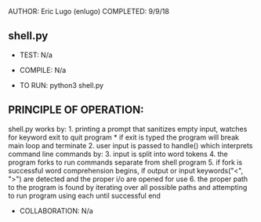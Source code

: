AUTHOR: Eric Lugo (enlugo)
COMPLETED: 9/9/18

## shell.py
* TEST: N/a

* COMPILE: N/a

* TO RUN: python3 shell.py

## PRINCIPLE OF OPERATION:
shell.py works by:
	1. printing a prompt that sanitizes empty input, watches for keyword exit to quit program
	* if exit is typed the program will break main loop and terminate
	2. user input is passed to handle() which interprets command line commands by:
	3. input is split into word tokens
	4. the program forks to run commands separate from shell program
	5. if fork is successful word comprehension begins, if output or input keywords("<", ">") are detected and the proper i/o are opened for use
	6. the proper path to the program is found by iterating over all possible paths and attempting to run program using each until successful
	end

* COLLABORATION: N/a
